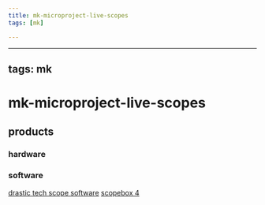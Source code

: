 ```yaml
---
title: mk-microproject-live-scopes
tags: [mk]

---
```


---
tags: mk
---

# mk-microproject-live-scopes


## products

### hardware


### software
[drastic tech scope software](https://www.drastic.tv/productsmenu-56/test-and-measurement/sdi-hdmi-scope)
[scopebox 4](https://www.divergentmedia.com/scopebox)